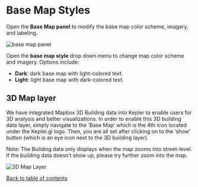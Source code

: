 # Base Map Styles

Open the __Base Map panel__ to modify the base map color scheme, imagery, and labeling.

![base map panel](https://d1a3f4spazzrp4.cloudfront.net/kepler.gl/documentation/f-map_style_panel.png "base map panel")

Open the __base map style__ drop down menu to change map color scheme and imagery. Options include:
- __Dark__: dark base map with light-colored text.
- __Light__: light base map with dark-colored text.

## 3D Map layer

We have integrated Mapbox 3D Building data into Kepler to enable users for 3D analysis and better visualizations. In order to enable this 3D building data layer, simply navigate to the ‘Base Map’ which is the 4th icon located under the Kepler.gl logo. Then, you are all set after clicking on to the ‘show’ button (which is an eye icon next to the 3D building layer).

Note: The Building data only displays when the map zooms into street-level. If the building data doesn’t show up, please try further zoom into the map.

![3D Map Layer](https://d1a3f4spazzrp4.cloudfront.net/kepler.gl/documentation/f-base_map_style_3d_map.png "3D Map Layer")


[Back to table of contents](../a-introduction.md)

